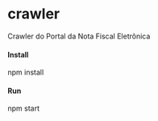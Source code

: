 # crawler
Crawler do Portal da Nota Fiscal Eletrônica

#### Install
</hr>
npm install

#### Run
npm start

